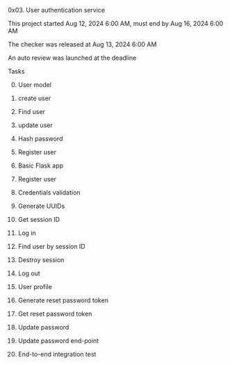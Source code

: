 0x03. User authentication service

This project started Aug 12, 2024 6:00 AM, must end by Aug 16, 2024 6:00 AM

The checker was released at Aug 13, 2024 6:00 AM

An auto review was launched at the deadline

Tasks

0. User model

1. create user

2. Find user

3. update user

4. Hash password

5. Register user

6. Basic Flask app

7. Register user

8. Credentials validation

9. Generate UUIDs

10. Get session ID

11. Log in

12. Find user by session ID

13. Destroy session

14. Log out

15. User profile

16. Generate reset password token

17. Get reset password token

18. Update password

19. Update password end-point

20. End-to-end integration test

